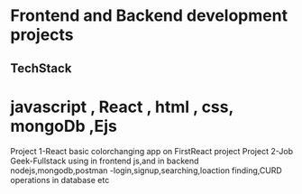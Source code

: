 #  Frontend and Backend development projects
## TechStack 
# javascript , React , html , css, mongoDb ,Ejs
Project 1-React basic colorchanging app on FirstReact project
Project 2-Job Geek-Fullstack using in frontend js,and in backend nodejs,mongodb,postman -login,signup,searching,loaction finding,CURD operations in database etc 
